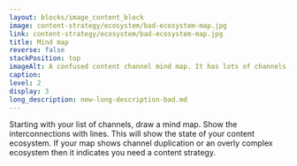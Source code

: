 ```yaml
---
layout: blocks/image_content_block
image: content-strategy/ecosystem/bad-ecosystem-map.jpg
link: content-strategy/ecosystem/bad-ecosystem-map.jpg
title: Mind map
reverse: false
stackPosition: top
imageAlt: A confused content channel mind map. It has lots of channels, lots of interconnections and shows both duplication and complexity.
caption: 
level: 2
display: 3
long_description: new-long-description-bad.md
---
```

Starting with your list of channels, draw a mind map. Show the interconnections with lines. This will show the state of your content ecosystem. If your map shows channel duplication or an overly complex ecosystem then it indicates you need a content strategy.
